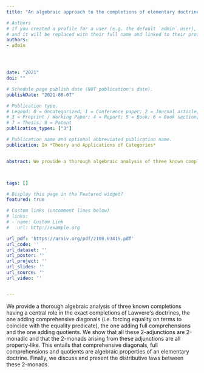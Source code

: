```yaml
---
title: "An algebraic approach to the completions of elementary doctrines "

# Authors
# If you created a profile for a user (e.g. the default `admin` user), write the username (folder name) here 
# and it will be replaced with their full name and linked to their profile.
authors:
- admin




date: "2021"
doi: ""

# Schedule page publish date (NOT publication's date).
publishDate: "2021-08-07"

# Publication type.
# Legend: 0 = Uncategorized; 1 = Conference paper; 2 = Journal article;
# 3 = Preprint / Working Paper; 4 = Report; 5 = Book; 6 = Book section;
# 7 = Thesis; 8 = Patent
publication_types: ["3"]

# Publication name and optional abbreviated publication name.
publication: In *Theory and Applications of Categories*


abstract: We provide a thorough algebraic analysis of three known completions having a central role in the exact completions of Lawvere's doctrines, the one adding comprehensive diagonals (i.e. forcing equality on terms to coincide with the equality predicate), the one adding full comprehensions and the one adding quotients. We show that all these 2-adjunctions are 2-monadic and that the 2-monads arising from these adjunctions are all property-like. This entails that comprehensive diagonals, full comprehensions and quotients are algebraic properties of an elementary doctrine. Finally, we discuss and present the distributive laws between these 2-monads.



tags: []

# Display this page in the Featured widget?
featured: true

# Custom links (uncomment lines below)
# links:
# - name: Custom Link
#   url: http://example.org

url_pdf: 'https://arxiv.org/pdf/2108.03415.pdf'
url_code: ''
url_dataset: ''
url_poster: ''
url_project: ''
url_slides: ''
url_source: ''
url_video: ''


---
```


 We provide a thorough algebraic analysis of three known completions having a central role in the exact completions of Lawvere's doctrines, the one adding comprehensive diagonals (i.e. forcing equality on terms to coincide with the equality predicate), the one adding full comprehensions and the one adding quotients. We show that all these 2-adjunctions are 2-monadic and that the 2-monads arising from these adjunctions are all property-like. This entails that comprehensive diagonals, full comprehensions and quotients are algebraic properties of an elementary doctrine. Finally, we discuss and present the distributive laws between these 2-monads.